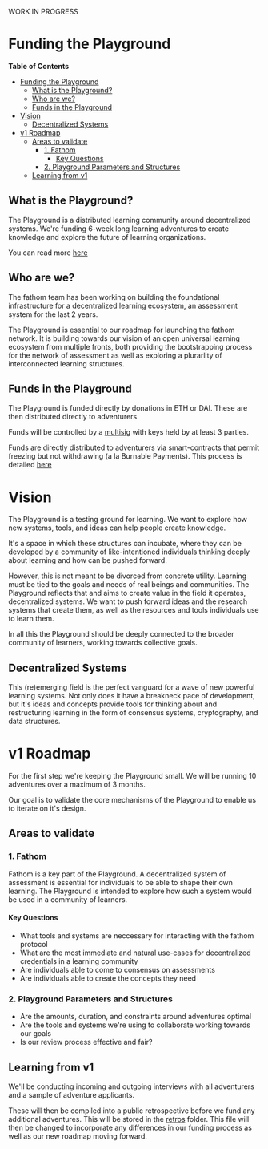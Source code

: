 WORK IN PROGRESS

# Funding the Playground

<!-- markdown-toc start - Don't edit this section. Run M-x markdown-toc-refresh-toc -->
**Table of Contents**

- [Funding the Playground](#funding-the-playground)
    - [What is the Playground?](#what-is-the-playground)
    - [Who are we?](#who-are-we)
    - [Funds  in the Playground](#funds--in-the-playground)
- [Vision](#vision)
    - [Decentralized Systems](#decentralized-systems)
- [v1 Roadmap](#v1-roadmap)
    - [Areas to validate](#areas-to-validate)
        - [1. Fathom](#1-fathom)
            - [Key Questions](#key-questions)
        - [2. Playground Parameters and Structures](#2-playground-parameters-and-structures)
    - [Learning from v1](#learning-from-v1)

<!-- markdown-toc end -->

## What is the Playground?

The Playground is a distributed learning community around decentralized
systems. We're funding 6-week long learning adventures to create knowledge
and explore the future of learning organizations.

You can read more [here](https://github.com/fathom-playground/playground)

## Who are we?

The fathom team has been working on building the foundational infrastructure
for a decentralized learning ecosystem, an assessment system for the last 2 years.

The Playground is essential to our roadmap for launching the fathom network.
It is building towards our vision of an open universal learning ecosystem
from multiple fronts, both providing the bootstrapping process for the
network of assessment as well as exploring a plurarlity of interconnected
learning structures.

## Funds  in the Playground

The Playground is funded directly by donations in ETH or DAI. These are then
distributed directly to adventurers.

Funds will be controlled by a
[multisig](https://github.com/ConsenSys/MultiSigWallet) with keys held by at
least 3 parties.

Funds are directly distributed to adventurers via smart-contracts that permit
freezing but not withdrawing (a la Burnable Payments). This process is
detailed [here](https://github.com/fathom-playground/playground/#how-does-it-work)

# Vision
The Playground is a testing ground for learning. We want to explore how new
systems, tools, and ideas can help people create knowledge. 

It's a space in which these structures can incubate, where they
can be developed by a community of like-intentioned individuals thinking
deeply about learning and how can be pushed forward.

However, this is not meant to be divorced from concrete utility. Learning must be
tied to the goals and needs of real beings and communities. The Playground
reflects that and aims to create value in the field it operates, decentralized
systems. We want to push forward ideas and the research systems that create
them, as well as the resources and tools individuals use to learn them.

In all this the Playground should be deeply connected to the broader community
of learners, working towards collective goals.

## Decentralized Systems

This (re)emerging field is the perfect vanguard for a wave of new powerful
learning systems. Not only does it have a breakneck pace of development, but
it's ideas and concepts provide tools for thinking about and restructuring
learning in the form of consensus systems, cryptography, and data structures.

# v1 Roadmap
For the first step we're keeping the Playground small. We will be running 10
adventures over a maximum of 3 months.

Our goal is to validate the core mechanisms of the Playground to enable us to
iterate on it's design.

## Areas to validate 
### 1. Fathom 
Fathom is a key part of the Playground. A decentralized system of assessment
is essential for individuals to be able to shape their own learning. The
Playground is intended to explore how such a system would be used in a
community of learners. 

#### Key Questions
- What tools and systems are neccessary for interacting with the fathom
protocol
- What are the most immediate and natural use-cases for decentralized
credentials in a learning community
- Are individuals able to come to consensus on assessments
- Are individuals able to create the concepts they need

### 2. Playground Parameters and Structures
- Are the amounts, duration, and constraints around adventures optimal
- Are the tools and systems we're using to collaborate working towards our goals
- Is our review process effective and fair?

## Learning from v1
We'll be conducting incoming and outgoing interviews with all adventurers
and a sample of adventure applicants.

These will then be compiled into a public retrospective before we fund any
additional adventures. This will be stored in the [retros](/retros) folder. 
This file will then be changed to incorporate any differences in our funding
process as well as our new roadmap moving forward.
